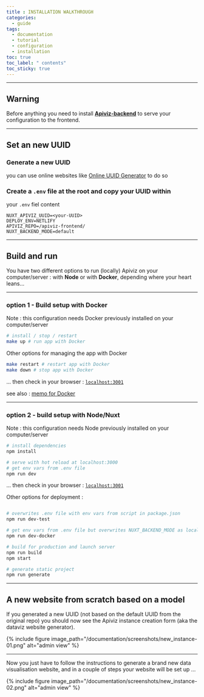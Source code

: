 ```yaml
---
title : INSTALLATION WALKTHROUGH
categories:
  - guide
tags:
  - documentation
  - tutorial
  - configuration
  - installation
toc: true
toc_label: " contents"
toc_sticky: true
---
```



--------

## Warning

Before anything you need to install **[Apiviz-backend](https://github.com/co-demos/apiviz-backend)** to serve your configuration to the frontend.

--------

## Set an new UUID

### Generate a new UUID

you can use online websites like [Online UUID Generator](https://www.uuidgenerator.net/) to do so

### Create a `.env` file at the root and copy your UUID within

your `.env` fiel content

```shell
NUXT_APIVIZ_UUID=<your-UUID>
DEPLOY_ENV=NETLIFY
APIVIZ_REPO=/apiviz-frontend/
NUXT_BACKEND_MODE=default
```

--------

## Build and run 

You have two different options to run (locally) Apiviz on your computer/server : with **Node** or with **Docker**, depending where your heart leans...

--------

### option 1 - Build setup with Docker

Note : this configuration needs Docker previously installed on your computer/server

```bash
# install / stop / restart
make up # run app with Docker
```

Other options for managing the app with Docker

```bash
make restart # restart app with Docker
make down # stop app with Docker
```

... then check in your browser : [`localhost:3001`](localhost:3001)

see also : [memo for Docker](https://medium.com/the-code-review/clean-out-your-docker-images-containers-and-volumes-with-single-commands-b8e38253c271)

-------

### option 2 - build setup with Node/Nuxt

Note : this configuration needs Node previously installed on your computer/server

```bash
# install dependencies
npm install

# serve with hot reload at localhost:3000
# get env vars from .env file
npm run dev
```

... then check in your browser : [`localhost:3001`](localhost:3001)

Other options for deployment :

```bash

# overwrites .env file with env vars from script in package.json
npm run dev-test

# get env vars from .env file but overwrites NUXT_BACKEND_MODE as local backend served with Docker
npm run dev-docker

# build for production and launch server
npm run build
npm start

# generate static project
npm run generate
```


----- 

## A new website from scratch based on a model

If you generated a new UUID (not based on the default UUID from the original repo) you should now see the Apiviz instance creation form (aka the dataviz website generator).

{% include figure image_path="/documentation/screenshots/new_instance-01.png" alt="admin view" %}

-------

Now you just have to follow the instructions to generate a brand new data visualisation website, and in a couple of steps your website will be set up ...

{% include figure image_path="/documentation/screenshots/new_instance-02.png" alt="admin view" %}

